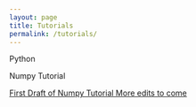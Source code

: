 ```yaml
---
layout: page
title: Tutorials
permalink: /tutorials/
---
```


Python 

Numpy Tutorial

[First Draft of Numpy Tutorial More edits to come](earthkid123.github.io/_posts/numpy_tutorial.html)
 
